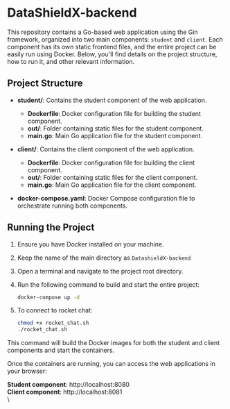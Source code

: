 # DataShieldX-backend

This repository contains a Go-based web application using the Gin framework, organized into two main components: `student` and `client`. Each component has its own static frontend files, and the entire project can be easily run using Docker. Below, you'll find details on the project structure, how to run it, and other relevant information.

## Project Structure

- **student/**: Contains the student component of the web application.
  - **Dockerfile**: Docker configuration file for building the student component.
  - **out/**: Folder containing static files for the student component.
  - **main.go**: Main Go application file for the student component.

- **client/**: Contains the client component of the web application.
  - **Dockerfile**: Docker configuration file for building the client component.
  - **out/**: Folder containing static files for the client component.
  - **main.go**: Main Go application file for the client component.

- **docker-compose.yaml**: Docker Compose configuration file to orchestrate running both components.

## Running the Project

1. Ensure you have Docker installed on your machine.

2. Keep the name of the main directory as `DatashieldX-backend`

3. Open a terminal and navigate to the project root directory.

4. Run the following command to build and start the entire project:

   ```bash
   docker-compose up -d
   ```

5. To connect to rocket chat:

    ```bash
    chmod +x rocket_chat.sh
    ./rocket_chat.sh
    ```

This command will build the Docker images for both the student and client components and start the containers.

Once the containers are running, you can access the web applications in your browser:

**Student component**: http://localhost:8080 \
**Client component**: http://localhost:8081 \
\
<!-- Notes -->
<!-- Each component has its own Dockerfile to ensure isolation and easy deployment.
The static files for the frontend are stored in the out/ folders within each component.
The docker-compose.yaml file orchestrates the deployment of both components, making it easy to run the entire project with a single command.
Feel free to modify the code, static files, or Docker configurations to suit your specific needs. If you encounter any issues or have questions, refer to the documentation of Go, Gin, and Docker for further assistance. -->
